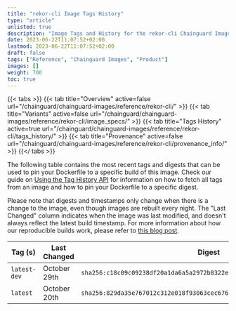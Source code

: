 ```yaml
---
title: "rekor-cli Image Tags History"
type: "article"
unlisted: true
description: "Image Tags and History for the rekor-cli Chainguard Image"
date: 2023-06-22T11:07:52+02:00
lastmod: 2023-06-22T11:07:52+02:00
draft: false
tags: ["Reference", "Chainguard Images", "Product"]
images: []
weight: 700
toc: true
---
```


{{< tabs >}}
{{< tab title="Overview" active=false url="/chainguard/chainguard-images/reference/rekor-cli/" >}}
{{< tab title="Variants" active=false url="/chainguard/chainguard-images/reference/rekor-cli/image_specs/" >}}
{{< tab title="Tags History" active=true url="/chainguard/chainguard-images/reference/rekor-cli/tags_history/" >}}
{{< tab title="Provenance" active=false url="/chainguard/chainguard-images/reference/rekor-cli/provenance_info/" >}}
{{</ tabs >}}

The following table contains the most recent tags and digests that can be used to pin your Dockerfile to a specific build of this image. Check our guide on [Using the Tag History API](/chainguard/chainguard-images/using-the-tag-history-api/) for information on how to fetch all tags from an image and how to pin your Dockerfile to a specific digest.

Please note that digests and timestamps only change when there is a change to the image, even though images are rebuilt every night. The "Last Changed" column indicates when the image was last modified, and doesn't always reflect the latest build timestamp. For more information about how our reproducible builds work, please refer to [this blog post](https://www.chainguard.dev/unchained/reproducing-chainguards-reproducible-image-builds).

| Tag (s)       | Last Changed | Digest                                                                    |
|---------------|--------------|---------------------------------------------------------------------------|
|  `latest-dev` | October 29th | `sha256:c18c09c09238df20a1da6a5a2972b8322edc4bbc38550897e2449793dcec56f2` |
|  `latest`     | October 20th | `sha256:829da35e767012c312e018f93063cec6763610fa518aa2974df2bdbb16071bbf` |

